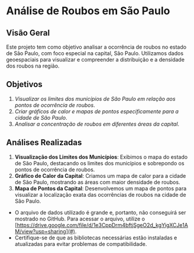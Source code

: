 # Análise de Roubos em São Paulo

## Visão Geral

Este projeto tem como objetivo analisar a ocorrência de roubos no estado de São Paulo, com foco especial na capital, São Paulo. Utilizamos dados geoespaciais para visualizar e compreender a distribuição e a densidade dos roubos na região.

## Objetivos

1. *Visualizar os limites dos municípios de São Paulo em relação aos pontos de ocorrência de roubos*.
2. *Criar gráficos de calor e mapas de pontos especificamente para a cidade de São Paulo*.
3. *Analisar a concentração de roubos em diferentes áreas da capital*.

## Análises Realizadas

1. **Visualização dos Limites dos Municípios**: Exibimos o mapa do estado de São Paulo, destacando os limites dos municípios e sobrepondo os pontos de ocorrência de roubos.
2. **Gráfico de Calor da Capital**: Criamos um mapa de calor para a cidade de São Paulo, mostrando as áreas com maior densidade de roubos.
3. **Mapa de Pontos da Capital**: Desenvolvemos um mapa de pontos para visualizar a localização exata das ocorrências de roubos na cidade de São Paulo.

- O arquivo de dados utilizado é grande e, portanto, não conseguirá ser mostrado no GitHub. Para acessar o arquivo, utilize o [https://drive.google.com/file/d/1e3CppDrm4bftjSgeO2d_kgYigXCJe1AM/view?usp=sharing](#).
- Certifique-se de que as bibliotecas necessárias estão instaladas e atualizadas para evitar problemas de compatibilidade.
